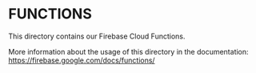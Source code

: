 # FUNCTIONS

This directory contains our Firebase Cloud Functions.

More information about the usage of this directory in the documentation:
https://firebase.google.com/docs/functions/

